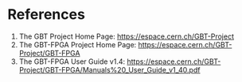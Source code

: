 # References
1. The GBT Project Home Page: https://espace.cern.ch/GBT-Project
2. The GBT-FPGA Project Home Page: https://espace.cern.ch/GBT-Project/GBT-FPGA
3. The GBT-FPGA User Guide v1.4: https://espace.cern.ch/GBT-Project/GBT-FPGA/Manuals%20_User_Guide_v1_40.pdf


